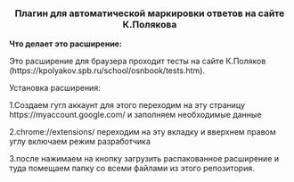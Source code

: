 <h3 align="center">Плагин для автоматической маркировки ответов на сайте К.Полякова</h3>
<p><strong>Что делает это расширение:</strong><p>
Это расширение для браузера проходит тесты на сайте К.Поляков (https://kpolyakov.spb.ru/school/osnbook/tests.htm).
<p>Установка расширения:<p>
<p>1.Создаем гугл аккаунт для этого переходим на эту страницу https://myaccount.google.com/
и заполняем необходимые данные</p>
<p>2.chrome://extensions/ переходим на эту вкладку и вверхнем правом углу включаем режим разработчика</p>
<p>3.после нажимаем на кнопку загрузить распакованное расширение и туда помещаем 
папку со всеми файлами из этого репозитория.</p>


